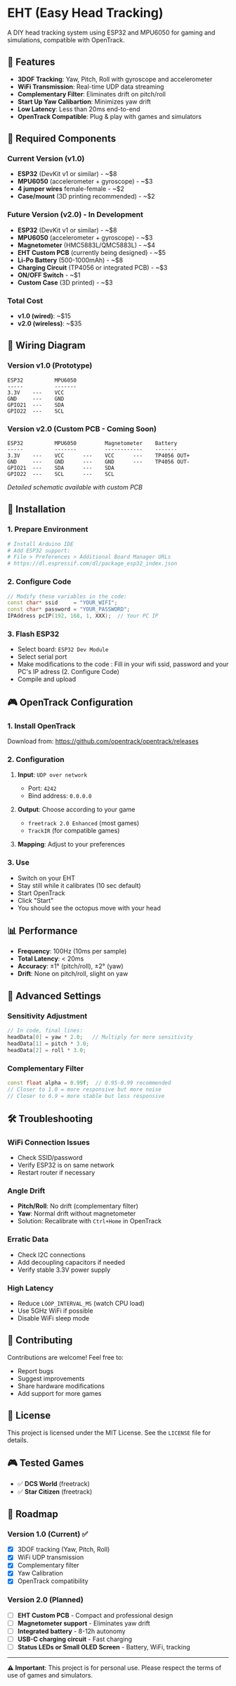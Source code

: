 # EHT (Easy Head Tracking)

A DIY head tracking system using ESP32 and MPU6050 for gaming and simulations, compatible with OpenTrack.

## 🎯 Features

- **3DOF Tracking**: Yaw, Pitch, Roll with gyroscope and accelerometer
- **WiFi Transmission**: Real-time UDP data streaming
- **Complementary Filter**: Eliminates drift on pitch/roll
- **Start Up Yaw Calibartion**: Minimizes yaw drift
- **Low Latency**: Less than 20ms end-to-end
- **OpenTrack Compatible**: Plug & play with games and simulators

## 🔧 Required Components

### Current Version (v1.0)
- **ESP32** (DevKit v1 or similar) - ~$8
- **MPU6050** (accelerometer + gyroscope) - ~$3
- **4 jumper wires** female-female - ~$2
- **Case/mount** (3D printing recommended) - ~$2

### Future Version (v2.0) - In Development
- **ESP32** (DevKit v1 or similar) - ~$8
- **MPU6050** (accelerometer + gyroscope) - ~$3
- **Magnetometer** (HMC5883L/QMC5883L) - ~$4
- **EHT Custom PCB** (currently being designed) - ~$5
- **Li-Po Battery** (500-1000mAh) - ~$8
- **Charging Circuit** (TP4056 or integrated PCB) - ~$3
- **ON/OFF Switch** - ~$1
- **Custom Case** (3D printed) - ~$3

### Total Cost
- **v1.0 (wired)**: ~$15
- **v2.0 (wireless)**: ~$35

## 📐 Wiring Diagram

### Version v1.0 (Prototype)
```
ESP32          MPU6050
-----          -------
3.3V    ---    VCC
GND     ---    GND
GPIO21  ---    SDA
GPIO22  ---    SCL
```

### Version v2.0 (Custom PCB - Coming Soon)
```
ESP32          MPU6050         Magnetometer    Battery
-----          -------         ------------    -------
3.3V    ---    VCC      ---    VCC      ---    TP4056 OUT+
GND     ---    GND      ---    GND      ---    TP4056 OUT-
GPIO21  ---    SDA      ---    SDA
GPIO22  ---    SCL      ---    SCL
```
*Detailed schematic available with custom PCB*

## 🚀 Installation

### 1. Prepare Environment
```bash
# Install Arduino IDE
# Add ESP32 support:
# File > Preferences > Additional Board Manager URLs
# https://dl.espressif.com/dl/package_esp32_index.json
```

### 2. Configure Code
```cpp
// Modify these variables in the code:
const char* ssid     = "YOUR_WIFI";
const char* password = "YOUR_PASSWORD";
IPAddress pcIP(192, 168, 1, XXX);  // Your PC IP
```

### 3. Flash ESP32
- Select board: `ESP32 Dev Module`
- Select serial port
- Make modifications to the code : Fill in your wifi ssid, password and your PC's IP adress (2. Configure Code)
- Compile and upload

## 🎮 OpenTrack Configuration

### 1. Install OpenTrack
Download from: https://github.com/opentrack/opentrack/releases

### 2. Configuration
1. **Input**: `UDP over network`
   - Port: `4242`
   - Bind address: `0.0.0.0`

2. **Output**: Choose according to your game
   - `freetrack 2.0 Enhanced` (most games)
   - `TrackIR` (for compatible games)

3. **Mapping**: Adjust to your preferences

### 3. Use
- Switch on your EHT
- Stay still while it calibrates (10 sec default)
- Start OpenTrack
- Click "Start"
- You should see the octopus move with your head


## 📊 Performance

- **Frequency**: 100Hz (10ms per sample)
- **Total Latency**: < 20ms
- **Accuracy**: ±1° (pitch/roll), ±2° (yaw)
- **Drift**: None on pitch/roll, slight on yaw

## 🔧 Advanced Settings

### Sensitivity Adjustment
```cpp
// In code, final lines:
headData[0] = yaw * 2.0;   // Multiply for more sensitivity
headData[1] = pitch * 3.0;
headData[2] = roll * 3.0;
```

### Complementary Filter
```cpp
const float alpha = 0.99f;  // 0.95-0.99 recommended
// Closer to 1.0 = more responsive but more noise
// Closer to 0.9 = more stable but less responsive
```

## 🛠️ Troubleshooting

### WiFi Connection Issues
- Check SSID/password
- Verify ESP32 is on same network
- Restart router if necessary

### Angle Drift
- **Pitch/Roll**: No drift (complementary filter)
- **Yaw**: Normal drift without magnetometer
- Solution: Recalibrate with `Ctrl+Home` in OpenTrack

### Erratic Data
- Check I2C connections
- Add decoupling capacitors if needed
- Verify stable 3.3V power supply

### High Latency
- Reduce `LOOP_INTERVAL_MS` (watch CPU load)
- Use 5GHz WiFi if possible
- Disable WiFi sleep mode

## 🤝 Contributing

Contributions are welcome! Feel free to:
- Report bugs
- Suggest improvements
- Share hardware modifications
- Add support for more games

## 📄 License

This project is licensed under the MIT License. See the `LICENSE` file for details.

## 🎮 Tested Games

- ✅ **DCS World** (freetrack)
- ✅ **Star Citizen** (freetrack)

## 🔮 Roadmap

### Version 1.0 (Current) ✅
- [x] 3DOF tracking (Yaw, Pitch, Roll)
- [x] WiFi UDP transmission
- [x] Complementary filter
- [x] Yaw Calibration
- [x] OpenTrack compatibility

### Version 2.0 (Planned)
- [ ] **EHT Custom PCB** - Compact and professional design
- [ ] **Magnetometer support** - Eliminates yaw drift
- [ ] **Integrated battery** - 8-12h autonomy
- [ ] **USB-C charging circuit** - Fast charging
- [ ] **Status LEDs or Small OLED Screen** - Battery, WiFi, tracking

---

**⚠️ Important**: This project is for personal use. Please respect the terms of use of games and simulators.

